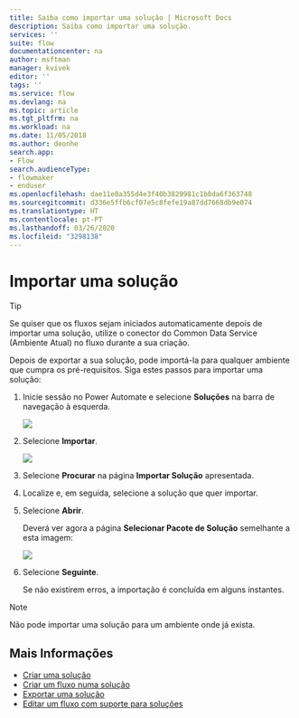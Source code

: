 ```yaml
---
title: Saiba como importar uma solução | Microsoft Docs
description: Saiba como importar uma solução.
services: ''
suite: flow
documentationcenter: na
author: msftman
manager: kvivek
editor: ''
tags: ''
ms.service: flow
ms.devlang: na
ms.topic: article
ms.tgt_pltfrm: na
ms.workload: na
ms.date: 11/05/2018
ms.author: deonhe
search.app:
- Flow
search.audienceType:
- flowmaker
- enduser
ms.openlocfilehash: dae11e0a355d4e3f40b3829981c1b8da6f363748
ms.sourcegitcommit: d336e5ffb6cf07e5c8fefe19a87dd7668db9e074
ms.translationtype: HT
ms.contentlocale: pt-PT
ms.lasthandoff: 03/26/2020
ms.locfileid: "3298138"
---
```

# <a name="import-a-solution"></a>Importar uma solução


> [!TIP]
> Se quiser que os fluxos sejam iniciados automaticamente depois de importar uma solução, utilize o conector do Common Data Service (Ambiente Atual) no fluxo durante a sua criação.

Depois de exportar a sua solução, pode importá-la para qualquer ambiente que cumpra os pré-requisitos. Siga estes passos para importar uma solução:

1. Inicie sessão no Power Automate e selecione **Soluções** na barra de navegação à esquerda.

   ![](./media/import-flow-solution/select-solutions-from-left-nav.png)

1. Selecione **Importar**.

   ![](./media/import-flow-solution/select-import.png)

1. Selecione **Procurar** na página **Importar Solução** apresentada.
1. Localize e, em seguida, selecione a solução que quer importar.
1. Selecione **Abrir**.

   Deverá ver agora a página **Selecionar Pacote de Solução** semelhante a esta imagem:

   ![](./media/import-flow-solution/import-solution.png)

1. Selecione **Seguinte**.

   Se não existirem erros, a importação é concluída em alguns instantes.

> [!NOTE]
> Não pode importar uma solução para um ambiente onde já exista.


## <a name="learn-more"></a>Mais Informações

<!--from editor: Do you want to add Remove a solution-aware flow to this list?-->

- [Criar uma solução](./overview-solution-flows.md)
- [Criar um fluxo numa solução](./create-flow-solution.md)
- [Exportar uma solução](./export-flow-solution.md)
- [Editar um fluxo com suporte para soluções](./edit-solution-aware-flow.md)
